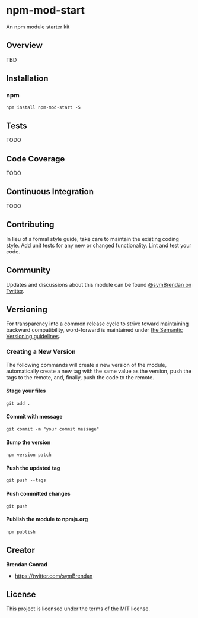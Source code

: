 # npm-mod-start
An npm module starter kit

## Overview
TBD

## Installation

### npm
`npm install npm-mod-start -S`

## Tests
TODO

## Code Coverage
TODO

## Continuous Integration
TODO

## Contributing
In lieu of a formal style guide, take care to maintain the existing coding style. Add unit tests for any new or changed functionality. Lint and test your code.

## Community
Updates and discussions about this module can be found [@symBrendan on Twitter](https://twitter.com/symBrendan).

## Versioning
For transparency into a common release cycle to strive toward maintaining backward compatibility, word-forward is maintained under [the Semantic Versioning guidelines](http://semver.org/).

### Creating a New Version
The following commands will create a new version of the module, automatically create a new tag with the same value as the version, push the tags to the remote, and, finally, push the code to the remote.

#### Stage your files
`git add .`

#### Commit with message
`git commit -m "your commit message"`

#### Bump the version
`npm version patch`

#### Push the updated tag
`git push --tags`

#### Push committed changes
`git push`

#### Publish the module to npmjs.org
`npm publish`

## Creator

**Brendan Conrad**

- <https://twitter.com/symBrendan>

## License
This project is licensed under the terms of the MIT license.
